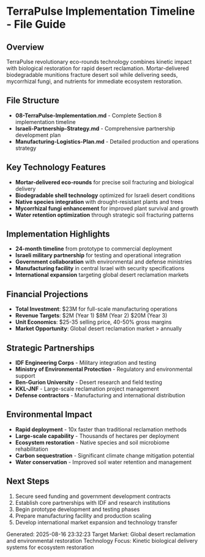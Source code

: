 ﻿# TerraPulse Implementation Timeline - File Guide

## Overview
TerraPulse revolutionary eco-rounds technology combines kinetic impact with biological restoration for rapid desert reclamation. Mortar-delivered biodegradable munitions fracture desert soil while delivering seeds, mycorrhizal fungi, and nutrients for immediate ecosystem restoration.

## File Structure
- **08-TerraPulse-Implementation.md** - Complete Section 8 implementation timeline
- **Israeli-Partnership-Strategy.md** - Comprehensive partnership development plan
- **Manufacturing-Logistics-Plan.md** - Detailed production and operations strategy

## Key Technology Features
- **Mortar-delivered eco-rounds** for precise soil fracturing and biological delivery
- **Biodegradable shell technology** optimized for Israeli desert conditions
- **Native species integration** with drought-resistant plants and trees
- **Mycorrhizal fungi enhancement** for improved plant survival and growth
- **Water retention optimization** through strategic soil fracturing patterns

## Implementation Highlights
- **24-month timeline** from prototype to commercial deployment
- **Israeli military partnership** for testing and operational integration
- **Government collaboration** with environmental and defense ministries
- **Manufacturing facility** in central Israel with security specifications
- **International expansion** targeting global desert reclamation markets

## Financial Projections
- **Total Investment**: $23M for full-scale manufacturing operations
- **Revenue Targets**: $2M (Year 1)  $8M (Year 2)  $20M (Year 3)
- **Unit Economics**: $25-35 selling price, 40-50% gross margins
- **Market Opportunity**: Global desert reclamation market > annually

## Strategic Partnerships
- **IDF Engineering Corps** - Military integration and testing
- **Ministry of Environmental Protection** - Regulatory and environmental support
- **Ben-Gurion University** - Desert research and field testing
- **KKL-JNF** - Large-scale reclamation project management
- **Defense contractors** - Manufacturing and international distribution

## Environmental Impact
- **Rapid deployment** - 10x faster than traditional reclamation methods
- **Large-scale capability** - Thousands of hectares per deployment
- **Ecosystem restoration** - Native species and soil microbiome rehabilitation
- **Carbon sequestration** - Significant climate change mitigation potential
- **Water conservation** - Improved soil water retention and management

## Next Steps
1. Secure seed funding and government development contracts
2. Establish core partnerships with IDF and research institutions
3. Begin prototype development and testing phases
4. Prepare manufacturing facility and production scaling
5. Develop international market expansion and technology transfer

Generated: 2025-08-16 23:32:23
Target Market: Global desert reclamation and environmental restoration
Technology Focus: Kinetic biological delivery systems for ecosystem restoration

